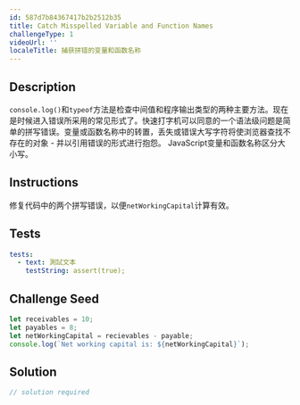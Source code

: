 ```yaml
---
id: 587d7b84367417b2b2512b35
title: Catch Misspelled Variable and Function Names
challengeType: 1
videoUrl: ''
localeTitle: 捕获拼错的变量和函数名称
---
```


## Description
<section id="description"> <code>console.log()</code>和<code>typeof</code>方法是检查中间值和程序输出类型的两种主要方法。现在是时候进入错误所采用的常见形式了。快速打字机可以同意的一个语法级问题是简单的拼写错误。变量或函数名称中的转置，丢失或错误大写字符将使浏览器查找不存在的对象 - 并以引用错误的形式进行抱怨。 JavaScript变量和函数名称区分大小写。 </section>

## Instructions
<section id="instructions">修复代码中的两个拼写错误，以便<code>netWorkingCapital</code>计算有效。 </section>

## Tests
<section id='tests'>

```yml
tests:
  - text: 測試文本
    testString: assert(true);

```

</section>

## Challenge Seed
<section id='challengeSeed'>

<div id='js-seed'>

```js
let receivables = 10;
let payables = 8;
let netWorkingCapital = recievables - payable;
console.log(`Net working capital is: ${netWorkingCapital}`);

```

</div>



</section>

## Solution
<section id='solution'>

```js
// solution required
```
</section>
